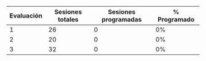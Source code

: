 | Evaluación | Sesiones totales | Sesiones programadas | % Programado |
| ---------- | ---------------- | -------------------- | ------------ |
| 1          | 26               | 0                    | 0%           |
| 2          | 20               | 0                    | 0%           |
| 3          | 32               | 0                    | 0%           |
